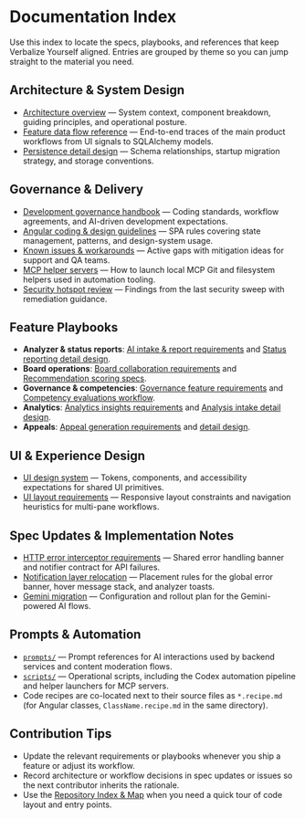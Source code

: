 # Documentation Index

Use this index to locate the specs, playbooks, and references that keep Verbalize Yourself aligned. Entries are grouped by theme so you can jump straight to the material you need.

## Architecture & System Design

- [Architecture overview](architecture.md) — System context, component breakdown, guiding principles, and operational posture.
- [Feature data flow reference](data-flow-overview.md) — End-to-end traces of the main product workflows from UI signals to SQLAlchemy models.
- [Persistence detail design](persistence-detail-design.md) — Schema relationships, startup migration strategy, and storage conventions.

## Governance & Delivery

- [Development governance handbook](governance/development-governance-handbook.md) — Coding standards, workflow agreements, and AI-driven development expectations.
- [Angular coding & design guidelines](guidelines/angular-coding-guidelines.md) — SPA rules covering state management, patterns, and design-system usage.
- [Known issues & workarounds](known-issues.md) — Active gaps with mitigation ideas for support and QA teams.
- [MCP helper servers](mcp-helper-servers.md) — How to launch local MCP Git and filesystem helpers used in automation tooling.
- [Security hotspot review](security-review.md) — Findings from the last security sweep with remediation guidance.

## Feature Playbooks

- **Analyzer & status reports**: [AI intake & report requirements](features/analysis-intake/requirements.md) and [Status reporting detail design](features/status-reporting/detail-design.md).
- **Board operations**: [Board collaboration requirements](features/board/requirements.md) and [Recommendation scoring specs](features/recommendation-scoring/requirements.md).
- **Governance & competencies**: [Governance feature requirements](features/governance/requirements.md) and [Competency evaluations workflow](features/competency-evaluations/requirements.md).
- **Analytics**: [Analytics insights requirements](features/analytics-insights/requirements.md) and [Analysis intake detail design](features/analysis-intake/detail-design.md).
- **Appeals**: [Appeal generation requirements](features/appeal-generation/requirements.md) and [detail design](features/appeal-generation/detail-design.md).

## UI & Experience Design

- [UI design system](ui-design-system.md) — Tokens, components, and accessibility expectations for shared UI primitives.
- [UI layout requirements](ui-layout-requirements.md) — Responsive layout constraints and navigation heuristics for multi-pane workflows.

## Spec Updates & Implementation Notes

- [HTTP error interceptor requirements](spec-updates/http-error-interceptor.md) — Shared error handling banner and notifier contract for API failures.
- [Notification layer relocation](spec-updates/toast-layer-layout.md) — Placement rules for the global error banner, hover message stack, and analyzer toasts.
- [Gemini migration](spec-updates/gemini-migration.md) — Configuration and rollout plan for the Gemini-powered AI flows.

## Prompts & Automation

- [`prompts/`](../prompts) — Prompt references for AI interactions used by backend services and content moderation flows.
- [`scripts/`](../scripts) — Operational scripts, including the Codex automation pipeline and helper launchers for MCP servers.
- Code recipes are co-located next to their source files as `*.recipe.md` (for Angular classes, `ClassName.recipe.md` in the same directory).

## Contribution Tips

- Update the relevant requirements or playbooks whenever you ship a feature or adjust its workflow.
- Record architecture or workflow decisions in spec updates or issues so the next contributor inherits the rationale.
- Use the [Repository Index & Map](INDEX.md) when you need a quick tour of code layout and entry points.
